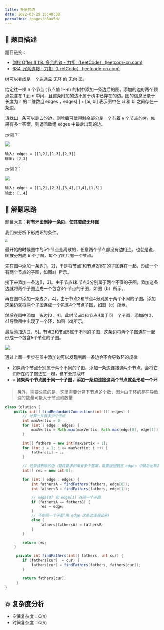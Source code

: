 ```yaml
---
title: 多余的边
date: 2022-03-29 15:48:38
permalink: /pages/c8aa5d/
---
```

## 📃 题目描述

题目链接：

- [剑指 Offer II 118. 多余的边 - 力扣（LeetCode） (leetcode-cn.com)](https://leetcode-cn.com/problems/7LpjUW/)
- [684. 冗余连接 - 力扣（LeetCode） (leetcode-cn.com)](https://leetcode-cn.com/problems/redundant-connection/)

树可以看成是一个连通且 无环 的 无向 图。

给定往一棵 n 个节点 (节点值 1～n) 的树中添加一条边后的图。添加的边的两个顶点包含在 1 到 n 中间，且这条附加的边不属于树中已存在的边。图的信息记录于长度为 n 的二维数组 edges ，edges[i] = [ai, bi] 表示图中在 ai 和 bi 之间存在一条边。

请找出一条可以删去的边，删除后可使得剩余部分是一个有着 n 个节点的树。如果有多个答案，则返回数组 edges 中最后出现的边。

示例 1：

![](https://pic.leetcode-cn.com/1626676174-hOEVUL-image.png)

```
输入: edges = [[1,2],[1,3],[2,3]]
输出: [2,3]
```

示例 2：

![](https://pic.leetcode-cn.com/1626676179-kGxcmu-image.png)

```
输入: edges = [[1,2],[2,3],[3,4],[1,4],[1,5]]
输出: [1,4]
```

## 🔔 解题思路

题目大意：**将有环图删掉一条边，使其变成无环图**

我们来分析下形成环的条件。

<img src="https://cs-wiki.oss-cn-shanghai.aliyuncs.com/img/20220329165102.png" style="zoom:50%;" />

最开始的时候图中的5个节点是离散的，任意两个节点都没有边相连。也就是说，图被分割成 5 个子图，每个子图只有一个节点。

先在图中添加一条边[1，2]，于是将节点1和节点2所在的子图连在一起，形成一个有两个节点的子图，如图a）所示。

接下来添加一条边[1，3]。由于节点1和节点3分别属于两个不同的子图，添加这条边就将两个子图连成一个包含3个节点的子图，如图（b）所示。

再在图中添加一条边[2，4]。由于节点2和节点4分别属于两个不同的子图，添加这条边就将两个子图连成一个包含4个节点子图，如图（c）所示。

然后在图中添加一条边[3，4]。此时节点3和节点4属于同一个子图，添加边[3，4]导致图中出现了一个环，如图（d)所示。

最后添加边[2，5]。节点2和节点5属于不同的子图，这条边将两个子图连在一起形成一个包含5个节点的子图。

![](https://cs-wiki.oss-cn-shanghai.aliyuncs.com/img/20220329165031.png)

通过上面一步步在图中添加边可以发现判断一条边会不会导致环的规律

- 如果两个节点分别属于两个不同的子图，添加一条边连接这两个节点，会将它们所在的子图连在一起，但不会形成环
- ⭐ **如果两个节点属于同一个子图，添加一条边连接这两个节点就会形成一个环**

> 另外，需要注意的是，这里需要计算下节点的个数，因为由于环的存在导致边的数量可能大于节点的数量


```java
class Solution {
    public int[] findRedundantConnection(int[][] edges) {
        // 计算一共有多少个节点
        int maxVertix = 0;
        for (int[] edge : edges) {
            maxVertix = Math.max(maxVertix, Math.max(edge[0], edge[1]));
        }
        
        int[] fathers = new int[maxVertix + 1];
        for (int i = 1; i <= maxVertix; i ++) {
            fathers[i] = i;
        }
		
        // 记录该删除的边（题目要求如果有多个答案，需要返回数组 edges 中最后出现的边）
        int[] res = new int[0];
        
        for (int[] edge : edges) {
            int fathersA = findFathers(fathers, edge[0]);
            int fathersB = findFathers(fathers, edge[1]);

            // edge[0] 和 edge[1] 在同一个子图
            if (fathersA == fathersB) {
                res = edge;
            }
            // 不在同一个子图(用 edge 这条边连接起来)
            else {
                fathers[fathersA] = fathersB;
            }
        }

        return res;
    }

     private int findFathers(int[] fathers, int cur) {
        if (fathers[cur] != cur) {
            fathers[cur] = findFathers(fathers, fathers[cur]);
        }

        return fathers[cur];
     }
}
```

## 💥 复杂度分析

- 空间复杂度：$O(n)$
- 时间复杂度：$O(n)$

